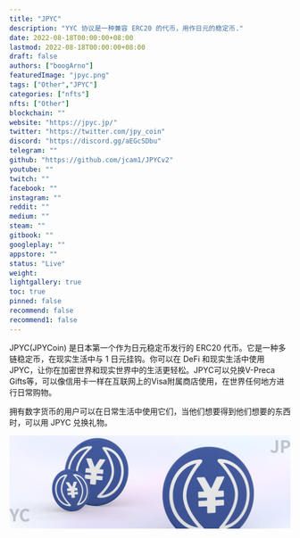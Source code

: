 ```yaml
---
title: "JPYC"
description: "YYC 协议是一种兼容 ERC20 的代币，用作日元的稳定币."
date: 2022-08-18T00:00:00+08:00
lastmod: 2022-08-18T00:00:00+08:00
draft: false
authors: ["boogArno"]
featuredImage: "jpyc.png"
tags: ["Other","JPYC"]
categories: ["nfts"]
nfts: ["Other"]
blockchain: ""
website: "https://jpyc.jp/"
twitter: "https://twitter.com/jpy_coin"
discord: "https://discord.gg/aEGcSDbu"
telegram: ""
github: "https://github.com/jcam1/JPYCv2"
youtube: ""
twitch: ""
facebook: ""
instagram: ""
reddit: ""
medium: ""
steam: ""
gitbook: ""
googleplay: ""
appstore: ""
status: "Live"
weight: 
lightgallery: true
toc: true
pinned: false
recommend: false
recommend1: false
---
```

JPYC(JPYCoin) 是日本第一个作为日元稳定币发行的 ERC20 代币。它是一种多链稳定币，在现实生活中与 1 日元挂钩。你可以在 DeFi 和现实生活中使用JPYC，让你在加密世界和现实世界中的生活更轻松。JPYC可以兑换V-Preca Gifts等，可以像信用卡一样在互联网上的Visa附属商店使用，在世界任何地方进行日常购物。

拥有数字货币的用户可以在日常生活中使用它们，当他们想要得到他们想要的东西时，可以用 JPYC 兑换礼物。

![1500x500](1500x500.jpg)